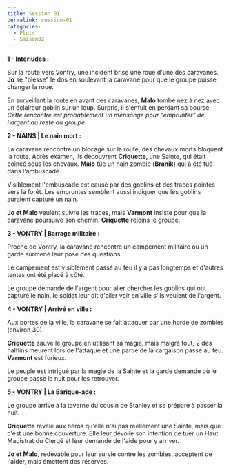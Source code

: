 ```yaml
---
title: Session 01
permalink: session-01
categories:
  - Plots
  - Saison02
---
```

**1 - Interludes :**

Sur la route vers Vontry, une incident brise une roue d'une des caravanes. **Jo** se "blesse" le dos en soulevant la caravane pour que le groupe puisse changer la roue.

En surveillant la route en avant des caravanes, **Malo** tombe nez à nez avec un éclaireur goblin sur un loup. Surpris, il s'enfuit en perdant sa bourse. *Cette rencontre est probablement un mensonge pour "emprunter" de l'argent au reste du groupe*

**2 - NAINS | Le nain mort :**

La caravane rencontre un blocage sur la route, des chevaux morts bloquent la route. Après examen, ils découvrent **Criquette**, une Sainte, qui était coincé sous les chevaux. **Malo** tue un nain zombie (**Branik**) qui à été tué dans l'ambuscade.

Visiblement l'embuscade est causé par des goblins et des traces pointes vers la forêt. Les empruntes semblent aussi indiquer que les goblins auraient capturé un nain.

**Jo et Malo** veulent suivre les traces, mais **Varmont** insiste pour que la caravane poursuive son chemin. **Criquette** rejoins le groupe.

**3 - VONTRY | Barrage militaire :**

Proche de Vontry, la caravane rencontre un campement militaire où un garde surmené leur pose des questions.

Le campement est visiblement passé au feu il y a pas longtemps et d'autres tentes ont été placé à côté.

Le groupe demande de l'argent pour aller chercher les goblins qui ont capturé le nain, le soldat leur dit d'aller voir en ville s'ils veulent de l'argent.

**4 - VONTRY | Arrivé en ville :**

Aux portes de la ville, la caravane se fait attaquer par une horde de zombies (environ 30).

**Criquette** sauve le groupe en utilisant sa magie, mais malgré tout, 2 des halflins meurent lors de l'attaque et une partie de la cargaison passe au feu. **Varmont** est furieux.

Le peuple est intrigué par la magie de la Sainte et la garde demande où le groupe passe la nuit pour les retrouver.

**5 - VONTRY | La Barique-ade :**

Le groupe arrive à la taverne du cousin de Stanley et se prépare à passer la nuit.

**Criquette** révèle aux héros qu'elle n'ai pas réellement une Sainte, mais que c'est une bonne couverture. Elle leur dévoile son intention de tuer un Haut Magistrat du Clergé et leur demande de l'aide pour y arriver.

**Jo et Malo**, redevable pour leur survie contre les zombies, acceptent de l'aider, mais émettent des réserves.
